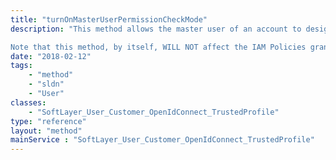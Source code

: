 ```yaml
---
title: "turnOnMasterUserPermissionCheckMode"
description: "This method allows the master user of an account to designate this user as an alternate master user.  Effectively this means that this user should have 'all the same IMS permissions as a master user'. 

Note that this method, by itself, WILL NOT affect the IAM Policies granted to this user. This API is not intended for general customer use.  It is intended to be called by IAM, in concert with other actions taken by IAM when the master user / account owner designates an 'alternate/auxiliary master user / account owner'. "
date: "2018-02-12"
tags:
    - "method"
    - "sldn"
    - "User"
classes:
    - "SoftLayer_User_Customer_OpenIdConnect_TrustedProfile"
type: "reference"
layout: "method"
mainService : "SoftLayer_User_Customer_OpenIdConnect_TrustedProfile"
---
```

